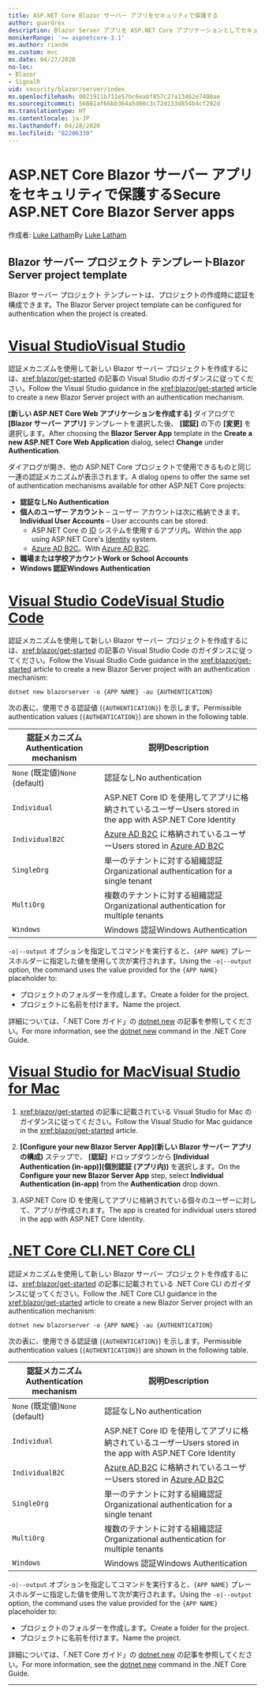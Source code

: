 ```yaml
---
title: ASP.NET Core Blazor サーバー アプリをセキュリティで保護する
author: guardrex
description: Blazor Server アプリを ASP.NET Core アプリケーションとしてセキュリティで保護する方法について説明します。
monikerRange: '>= aspnetcore-3.1'
ms.author: riande
ms.custom: mvc
ms.date: 04/27/2020
no-loc:
- Blazor
- SignalR
uid: security/blazor/server/index
ms.openlocfilehash: 0021911b731e57bc6eabf857c27a13462e7400ae
ms.sourcegitcommit: 56861af66bb364a5d60c3c72d133d854b4cf292d
ms.translationtype: HT
ms.contentlocale: ja-JP
ms.lasthandoff: 04/28/2020
ms.locfileid: "82206330"
---
```

# <a name="secure-aspnet-core-blazor-server-apps"></a><span data-ttu-id="f595d-103">ASP.NET Core Blazor サーバー アプリをセキュリティで保護する</span><span class="sxs-lookup"><span data-stu-id="f595d-103">Secure ASP.NET Core Blazor Server apps</span></span>

<span data-ttu-id="f595d-104">作成者: [Luke Latham](https://github.com/guardrex)</span><span class="sxs-lookup"><span data-stu-id="f595d-104">By [Luke Latham](https://github.com/guardrex)</span></span>

## <a name="blazor-server-project-template"></a><span data-ttu-id="f595d-105">Blazor サーバー プロジェクト テンプレート</span><span class="sxs-lookup"><span data-stu-id="f595d-105">Blazor Server project template</span></span>

<span data-ttu-id="f595d-106">Blazor サーバー プロジェクト テンプレートは、プロジェクトの作成時に認証を構成できます。</span><span class="sxs-lookup"><span data-stu-id="f595d-106">The Blazor Server project template can be configured for authentication when the project is created.</span></span>

# <a name="visual-studio"></a>[<span data-ttu-id="f595d-107">Visual Studio</span><span class="sxs-lookup"><span data-stu-id="f595d-107">Visual Studio</span></span>](#tab/visual-studio)

<span data-ttu-id="f595d-108">認証メカニズムを使用して新しい Blazor サーバー プロジェクトを作成するには、<xref:blazor/get-started> の記事の Visual Studio のガイダンスに従ってください。</span><span class="sxs-lookup"><span data-stu-id="f595d-108">Follow the Visual Studio guidance in the <xref:blazor/get-started> article to create a new Blazor Server project with an authentication mechanism.</span></span>

<span data-ttu-id="f595d-109">**[新しい ASP.NET Core Web アプリケーションを作成する]** ダイアログで **[Blazor サーバー アプリ]** テンプレートを選択した後、 **[認証]** の下の **[変更]** を選択します。</span><span class="sxs-lookup"><span data-stu-id="f595d-109">After choosing the **Blazor Server App** template in the **Create a new ASP.NET Core Web Application** dialog, select **Change** under **Authentication**.</span></span>

<span data-ttu-id="f595d-110">ダイアログが開き、他の ASP.NET Core プロジェクトで使用できるものと同じ一連の認証メカニズムが表示されます。</span><span class="sxs-lookup"><span data-stu-id="f595d-110">A dialog opens to offer the same set of authentication mechanisms available for other ASP.NET Core projects:</span></span>

* <span data-ttu-id="f595d-111">**認証なし**</span><span class="sxs-lookup"><span data-stu-id="f595d-111">**No Authentication**</span></span>
* <span data-ttu-id="f595d-112">**個人のユーザー アカウント** &ndash; ユーザー アカウントは次に格納できます。</span><span class="sxs-lookup"><span data-stu-id="f595d-112">**Individual User Accounts** &ndash; User accounts can be stored:</span></span>
  * <span data-ttu-id="f595d-113">ASP.NET Core の [ID](xref:security/authentication/identity) システムを使用するアプリ内。</span><span class="sxs-lookup"><span data-stu-id="f595d-113">Within the app using ASP.NET Core's [Identity](xref:security/authentication/identity) system.</span></span>
  * <span data-ttu-id="f595d-114">[Azure AD B2C](xref:security/authentication/azure-ad-b2c)。</span><span class="sxs-lookup"><span data-stu-id="f595d-114">With [Azure AD B2C](xref:security/authentication/azure-ad-b2c).</span></span>
* <span data-ttu-id="f595d-115">**職場または学校アカウント**</span><span class="sxs-lookup"><span data-stu-id="f595d-115">**Work or School Accounts**</span></span>
* <span data-ttu-id="f595d-116">**Windows 認証**</span><span class="sxs-lookup"><span data-stu-id="f595d-116">**Windows Authentication**</span></span>

# <a name="visual-studio-code"></a>[<span data-ttu-id="f595d-117">Visual Studio Code</span><span class="sxs-lookup"><span data-stu-id="f595d-117">Visual Studio Code</span></span>](#tab/visual-studio-code)

<span data-ttu-id="f595d-118">認証メカニズムを使用して新しい Blazor サーバー プロジェクトを作成するには、<xref:blazor/get-started> の記事の Visual Studio Code のガイダンスに従ってください。</span><span class="sxs-lookup"><span data-stu-id="f595d-118">Follow the Visual Studio Code guidance in the <xref:blazor/get-started> article to create a new Blazor Server project with an authentication mechanism:</span></span>

```dotnetcli
dotnet new blazorserver -o {APP NAME} -au {AUTHENTICATION}
```

<span data-ttu-id="f595d-119">次の表に、使用できる認証値 (`{AUTHENTICATION}`) を示します。</span><span class="sxs-lookup"><span data-stu-id="f595d-119">Permissible authentication values (`{AUTHENTICATION}`) are shown in the following table.</span></span>

| <span data-ttu-id="f595d-120">認証メカニズム</span><span class="sxs-lookup"><span data-stu-id="f595d-120">Authentication mechanism</span></span> | <span data-ttu-id="f595d-121">説明</span><span class="sxs-lookup"><span data-stu-id="f595d-121">Description</span></span> |
| ------------------------ | ----------- |
| <span data-ttu-id="f595d-122">`None` (既定値)</span><span class="sxs-lookup"><span data-stu-id="f595d-122">`None` (default)</span></span>         | <span data-ttu-id="f595d-123">認証なし</span><span class="sxs-lookup"><span data-stu-id="f595d-123">No authentication</span></span> |
| `Individual`             | <span data-ttu-id="f595d-124">ASP.NET Core ID を使用してアプリに格納されているユーザー</span><span class="sxs-lookup"><span data-stu-id="f595d-124">Users stored in the app with ASP.NET Core Identity</span></span> |
| `IndividualB2C`          | <span data-ttu-id="f595d-125">[Azure AD B2C](xref:security/authentication/azure-ad-b2c) に格納されているユーザー</span><span class="sxs-lookup"><span data-stu-id="f595d-125">Users stored in [Azure AD B2C](xref:security/authentication/azure-ad-b2c)</span></span> |
| `SingleOrg`              | <span data-ttu-id="f595d-126">単一のテナントに対する組織認証</span><span class="sxs-lookup"><span data-stu-id="f595d-126">Organizational authentication for a single tenant</span></span> |
| `MultiOrg`               | <span data-ttu-id="f595d-127">複数のテナントに対する組織認証</span><span class="sxs-lookup"><span data-stu-id="f595d-127">Organizational authentication for multiple tenants</span></span> |
| `Windows`                | <span data-ttu-id="f595d-128">Windows 認証</span><span class="sxs-lookup"><span data-stu-id="f595d-128">Windows Authentication</span></span> |

<span data-ttu-id="f595d-129">`-o|--output` オプションを指定してコマンドを実行すると、`{APP NAME}` プレースホルダーに指定した値を使用して次が実行されます。</span><span class="sxs-lookup"><span data-stu-id="f595d-129">Using the `-o|--output` option, the command uses the value provided for the `{APP NAME}` placeholder to:</span></span>

* <span data-ttu-id="f595d-130">プロジェクトのフォルダーを作成します。</span><span class="sxs-lookup"><span data-stu-id="f595d-130">Create a folder for the project.</span></span>
* <span data-ttu-id="f595d-131">プロジェクトに名前を付けます。</span><span class="sxs-lookup"><span data-stu-id="f595d-131">Name the project.</span></span>

<span data-ttu-id="f595d-132">詳細については、「.NET Core ガイド」の [dotnet new](/dotnet/core/tools/dotnet-new) の記事を参照してください。</span><span class="sxs-lookup"><span data-stu-id="f595d-132">For more information, see the [dotnet new](/dotnet/core/tools/dotnet-new) command in the .NET Core Guide.</span></span>

# <a name="visual-studio-for-mac"></a>[<span data-ttu-id="f595d-133">Visual Studio for Mac</span><span class="sxs-lookup"><span data-stu-id="f595d-133">Visual Studio for Mac</span></span>](#tab/visual-studio-mac)

1. <span data-ttu-id="f595d-134"><xref:blazor/get-started> の記事に記載されている Visual Studio for Mac のガイダンスに従ってください。</span><span class="sxs-lookup"><span data-stu-id="f595d-134">Follow the Visual Studio for Mac guidance in the <xref:blazor/get-started> article.</span></span>

1. <span data-ttu-id="f595d-135">**[Configure your new Blazor Server App]\(新しい Blazor サーバー アプリの構成\)** ステップで、 **[認証]** ドロップダウンから **[Individual Authentication (in-app)]\(個別認証 (アプリ内)\)** を選択します。</span><span class="sxs-lookup"><span data-stu-id="f595d-135">On the **Configure your new Blazor Server App** step, select **Individual Authentication (in-app)** from the **Authentication** drop down.</span></span>

1. <span data-ttu-id="f595d-136">ASP.NET Core ID を使用してアプリに格納されている個々のユーザーに対して、アプリが作成されます。</span><span class="sxs-lookup"><span data-stu-id="f595d-136">The app is created for individual users stored in the app with ASP.NET Core Identity.</span></span>

# <a name="net-core-cli"></a>[<span data-ttu-id="f595d-137">.NET Core CLI</span><span class="sxs-lookup"><span data-stu-id="f595d-137">.NET Core CLI</span></span>](#tab/netcore-cli/)

<span data-ttu-id="f595d-138">認証メカニズムを使用して新しい Blazor サーバー プロジェクトを作成するには、<xref:blazor/get-started> の記事に記載されている .NET Core CLI のガイダンスに従ってください。</span><span class="sxs-lookup"><span data-stu-id="f595d-138">Follow the .NET Core CLI guidance in the <xref:blazor/get-started> article to create a new Blazor Server project with an authentication mechanism:</span></span>

```dotnetcli
dotnet new blazorserver -o {APP NAME} -au {AUTHENTICATION}
```

<span data-ttu-id="f595d-139">次の表に、使用できる認証値 (`{AUTHENTICATION}`) を示します。</span><span class="sxs-lookup"><span data-stu-id="f595d-139">Permissible authentication values (`{AUTHENTICATION}`) are shown in the following table.</span></span>

| <span data-ttu-id="f595d-140">認証メカニズム</span><span class="sxs-lookup"><span data-stu-id="f595d-140">Authentication mechanism</span></span> | <span data-ttu-id="f595d-141">説明</span><span class="sxs-lookup"><span data-stu-id="f595d-141">Description</span></span> |
| ------------------------ | ----------- |
| <span data-ttu-id="f595d-142">`None` (既定値)</span><span class="sxs-lookup"><span data-stu-id="f595d-142">`None` (default)</span></span>         | <span data-ttu-id="f595d-143">認証なし</span><span class="sxs-lookup"><span data-stu-id="f595d-143">No authentication</span></span> |
| `Individual`             | <span data-ttu-id="f595d-144">ASP.NET Core ID を使用してアプリに格納されているユーザー</span><span class="sxs-lookup"><span data-stu-id="f595d-144">Users stored in the app with ASP.NET Core Identity</span></span> |
| `IndividualB2C`          | <span data-ttu-id="f595d-145">[Azure AD B2C](xref:security/authentication/azure-ad-b2c) に格納されているユーザー</span><span class="sxs-lookup"><span data-stu-id="f595d-145">Users stored in [Azure AD B2C](xref:security/authentication/azure-ad-b2c)</span></span> |
| `SingleOrg`              | <span data-ttu-id="f595d-146">単一のテナントに対する組織認証</span><span class="sxs-lookup"><span data-stu-id="f595d-146">Organizational authentication for a single tenant</span></span> |
| `MultiOrg`               | <span data-ttu-id="f595d-147">複数のテナントに対する組織認証</span><span class="sxs-lookup"><span data-stu-id="f595d-147">Organizational authentication for multiple tenants</span></span> |
| `Windows`                | <span data-ttu-id="f595d-148">Windows 認証</span><span class="sxs-lookup"><span data-stu-id="f595d-148">Windows Authentication</span></span> |

<span data-ttu-id="f595d-149">`-o|--output` オプションを指定してコマンドを実行すると、`{APP NAME}` プレースホルダーに指定した値を使用して次が実行されます。</span><span class="sxs-lookup"><span data-stu-id="f595d-149">Using the `-o|--output` option, the command uses the value provided for the `{APP NAME}` placeholder to:</span></span>

* <span data-ttu-id="f595d-150">プロジェクトのフォルダーを作成します。</span><span class="sxs-lookup"><span data-stu-id="f595d-150">Create a folder for the project.</span></span>
* <span data-ttu-id="f595d-151">プロジェクトに名前を付けます。</span><span class="sxs-lookup"><span data-stu-id="f595d-151">Name the project.</span></span>

<span data-ttu-id="f595d-152">詳細については、「.NET Core ガイド」の [dotnet new](/dotnet/core/tools/dotnet-new) の記事を参照してください。</span><span class="sxs-lookup"><span data-stu-id="f595d-152">For more information, see the [dotnet new](/dotnet/core/tools/dotnet-new) command in the .NET Core Guide.</span></span>

---
